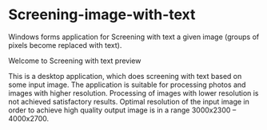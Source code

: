 # Screening-image-with-text
Windows forms application for Screening with text a given image (groups of pixels become replaced with text).

Welcome to Screening with text preview

This is a desktop application, which does screening with text based on some input image. The application is suitable for processing photos and images with higher resolution. Processing of images with lower resolution is not achieved satisfactory results. Optimal resolution of the input image in order to achieve high quality output image is in a range 3000x2300 – 4000x2700.

